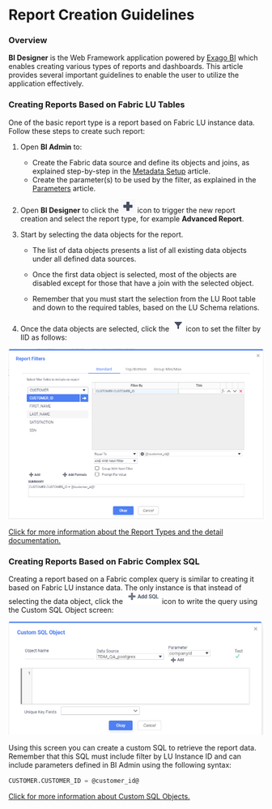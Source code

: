 # Report Creation Guidelines

### Overview

**BI Designer** is the Web Framework application powered by [Exago BI](https://support.exagoinc.com/hc/en-us) which enables creating various types of reports and dashboards. This article provides several important guidelines to enable the user to utilize the application effectively.

### Creating Reports Based on Fabric LU Tables

One of the basic report type is a report based on Fabric LU instance data. Follow these steps to create such report:

1. Open **BI Admin** to:

   * Create the Fabric data source and define its objects and joins, as explained step-by-step in the [Metadata Setup](03_Metadata_Setup.md) article. 
   * Create the parameter(s) to be used by the filter, as explained in the [Parameters](04_parameters.md) article.

2. Open **BI Designer** to click the ![image](images/create_icon.PNG) icon to trigger the new report creation and select the report type, for example **Advanced Report**. 

3. Start by selecting the data objects for the report. 

   * The list of data objects presents a list of all existing data objects under all defined data sources. 
   * Once the first data object is selected, most of the objects are disabled except for those that have a join with the selected object.


   * Remember that you must start the selection from the LU Root table and down to the required tables, based on the LU Schema relations. 

4. Once the data objects are selected, click the  ![image](images/filter_icon.PNG) icon to set the filter by IID as follows:

![image](images/filter_definition.PNG)

[Click for more information about the Report Types and the detail documentation.](https://support.exagoinc.com/hc/en-us/articles/215451718-Report-Types)

### Creating Reports Based on Fabric Complex SQL

Creating a report based on a Fabric complex query is similar to creating it based on Fabric LU instance data. The only instance is that instead of selecting the data object, click the ![image](images/add_sql_icon.PNG)icon to write the query using the Custom SQL Object screen:

![image](images/custom_sql_obj.PNG)

Using this screen you can create a custom SQL to retrieve the report data. Remember that this SQL must include filter by LU Instance ID and can include parameters defined in BI Admin using the following syntax:

~~~sql
CUSTOMER.CUSTOMER_ID = @customer_id@
~~~

[Click for more information about Custom SQL Objects.](https://support.exagoinc.com/hc/en-us/articles/215330898-Data-Objects)

